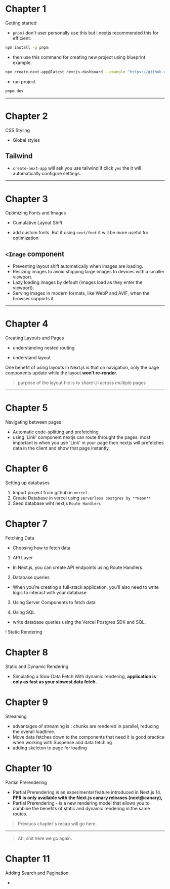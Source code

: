 # Chapter 1
Getting started

- `pnpm` i don't user personally use this but i nextjs recommended this for efficient.
```bash
npm install -g pnpm
```

- then use this command for creating new project using blueprint example.
```bash
npx create-next-app@latest nextjs-dashboard --example "https://github.com/vercel/next-learn/tree/main/dashboard/starter-example" --use-pnpm
```

- run project
```bash
pnpm dev
```
-------
# Chapter 2
CSS Styling

- Global styles

## Tailwind
- `create-next-app` will ask you use tailwind if click `yes` the it will automatically configure settings.

---------
# Chapter 3
Optimizing Fonts and Images

- Cumulative Layout Shift 

- add custom fonts. But if using `next/font` it will be more useful for optimization

## `<Image` component

- Preventing layout shift automatically when images are loading.
- Resizing images to avoid shipping large images to devices with a smaller viewport.
- Lazy loading images by default (images load as they enter the viewport).
- Serving images in modern formats, like WebP and AVIF, when the browser supports it.

--------
# Chapter 4
Creating Layouts and Pages

- understanding nested routing

- understand layout

One benefit of using layouts in Next.js is that on navigation, only the page components update while the layout **won't re-render.**

> purpose of the layout file is to share UI across multiple pages

--------
# Chapter 5
Navigating between pages

- Automatic code-splitting and prefetching
- using 'Link' component nextjs can route throught the pages. most important is when you use 'Link' in your page then nextjs will prefetches data in the client and show that page instantly.

# Chapter 6
Setting up databases

1. Import project from github in `vercel`.
2. Create Database in vercel using `serverless postgres by **Neon**`
3. Seed database wiht nextjs `Route Handlers`

# Chapter 7
Fetching Data

- Choosing how to fetch data

1. API Layer
- In Next.js, you can create API endpoints using Route Handlers.

2. Database queries
- When you're creating a full-stack application, you'll also need to write logic to interact with your database

3. Using Server Components to fetch data

4. Using SQL
- write database queries using the Vercel Postgres SDK and SQL. 

! Static Rendering

# Chapter 8
Static and Dynamic Rendering

- Simulating a Slow Data Fetch
With dynamic rendering, **application is only as fast as your slowest data fetch.**

# Chapter 9
Streaming

- advantages of streaming is : chunks are rendered in parallel, reducing the overall loadtime.
- Move data fetches down to the components that need it is good practice when working with Suspense and data fetching
- adding skeleton to page for loading

# Chapter 10
Partial Prerendering

- Partial Prerendering is an experimental feature introduced in Next.js 14. **PPR is only available with the Next.js canary releases (next@canary),**
- Partial Prerendering - is a new rendering model that allows you to combine the benefits of static and dynamic rendering in the same routes.


> Previuos chapter's recap will go here.
---------

> Ah, shit here we go again.

# Chapter 11
Adding Search and Pagination

- 